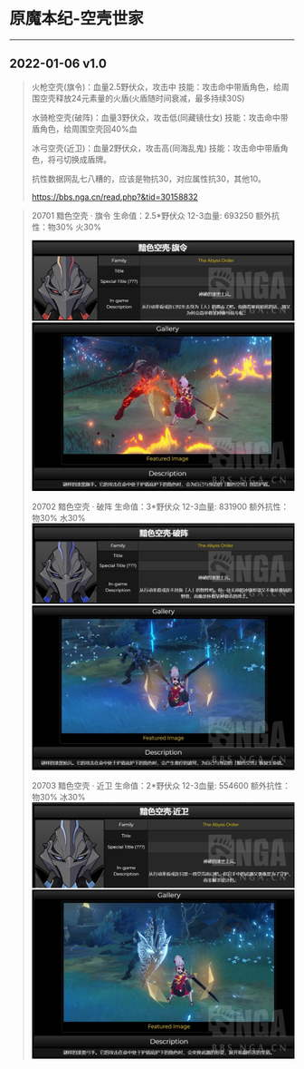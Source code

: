 # **原魔本纪-空壳世家**

------

## 2022-01-06 v1.0

> 火枪空壳(旗令)：血量2.5野伏众，攻击中
> 技能：攻击命中带盾角色，给周围空壳释放24元素量的火盾(火盾随时间衰减，最多持续30S)
>
> 水骑枪空壳(破阵)：血量3野伏众，攻击低(同藏镜仕女)
> 技能：攻击命中带盾角色，给周围空壳回40%血
>
> 冰弓空壳(近卫)：血量2野伏众，攻击高(同海乱鬼)
> 技能：攻击命中带盾角色，将弓切换成盾牌。
>
> 抗性数据网乱七八糟的，应该是物抗30，对应属性抗30，其他10。
>
> https://bbs.nga.cn/read.php?&tid=30158832  

>20701 黯色空壳 · 旗令
> 生命值：2.5*野伏众
> 12-3血量: 693250
> 额外抗性：物30% 火30%
>
>![](https://raw.githubusercontent.com/BachelorForever/GenshinPosts/main/img/husk_history/husk_pyro_v1_1.jpg)
>![](https://raw.githubusercontent.com/BachelorForever/GenshinPosts/main/img/husk_history/husk_pyro_v1_2.jpg)
>
> 20702 黯色空壳 · 破阵
> 生命值：3*野伏众
> 12-3血量: 831900
> 额外抗性：物30% 水30%
>![](https://raw.githubusercontent.com/BachelorForever/GenshinPosts/main/img/husk_history/husk_hydro_v1_1.jpg)
>![](https://raw.githubusercontent.com/BachelorForever/GenshinPosts/main/img/husk_history/husk_hydro_v1_2.jpg)
>
> 20703 黯色空壳 · 近卫
> 生命值：2*野伏众
> 12-3血量: 554600
> 额外抗性：物30% 冰30%
>![](https://raw.githubusercontent.com/BachelorForever/GenshinPosts/main/img/husk_history/husk_cyro_v1_1.jpg)
>![](https://raw.githubusercontent.com/BachelorForever/GenshinPosts/main/img/husk_history/husk_cyro_v1_2.jpg)

